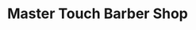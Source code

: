 ---
title: "Master Touch Barber Shop"
url: /washington/master-touch-barber-shop/
shop: hairdresser
---